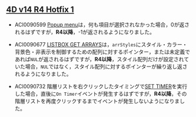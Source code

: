 [4D v14 R4 Hotfix 1](http://forums.4d.fr/Post/EN/15756910/1/15756911)
---

* ACI0090599 [Popup menu](http://doc.4d.com/4Dv14R4/4D/14-R4/Pop-up-menu.301-1708614.ja.html)は，何も項目が選択されなかった場合，0が返されるはずですが，**R4以降**，-1が返されるようになりました。

* ACI0090677 [LISTBOX GET ARRAYS](http://doc.4d.com/4Dv14R4/4D/14-R4/LISTBOX-GET-ARRAYS.301-1707554.ja.html)は，```arrStyles```にスタイル・カラー・背景色・非表示を制御するための配列に対するポインター，または未定義であれば```NUL```が返されるはずですが，**R4以降**，スタイル配列だけが設定されていた場合，```NUL```ではなく，スタイル配列に対するポインターが繰り返し返されるようになりました。 

* ACI0090732 階層リストを右クリックしたタイミングで[SET TIMER](http://doc.4d.com/4Dv14R4/4D/14-R4/SET-TIMER.301-1707835.ja.html)を実行した場合，直後に```On Timer```イベントが発生するはずですが，**R4以降**，その階層リストを再度クリックするまでイベントが発生しないようになりました。

